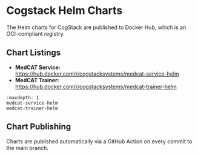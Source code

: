 # Cogstack Helm Charts

The Helm charts for CogStack are published to Docker Hub, which is an OCI-compliant registry.

## Chart Listings

- **MedCAT Service:**  
  https://hub.docker.com/r/cogstacksystems/medcat-service-helm
- **MedCAT Trainer:**  
  https://hub.docker.com/r/cogstacksystems/medcat-trainer-helm

```{toctree}
:maxdepth: 1
medcat-service-helm
medcat-trainer-helm
```

## Chart Publishing

Charts are published automatically via a GitHub Action on every commit to the main branch.
